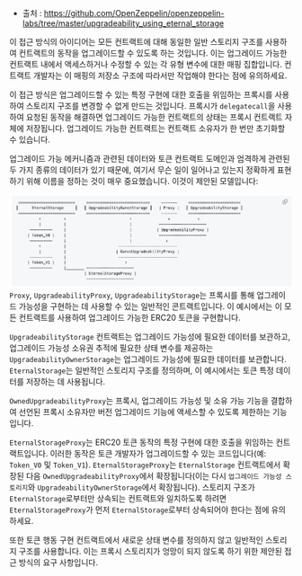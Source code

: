 - 출처 : https://github.com/OpenZeppelin/openzeppelin-labs/tree/master/upgradeability_using_eternal_storage

이 접근 방식의 아이디어는 모든 컨트랙트에 대해 동일한 일반 스토리지 구조를 사용하여 컨트랙트의 동작을 업그레이드할 수 있도록 하는 것입니다. 이는 업그레이드 가능한 컨트랙트 내에서 액세스하거나 수정할 수 있는 각 유형 변수에 대한 매핑 집합입니다. 컨트랙트 개발자는 이 매핑의 저장소 구조에 따라서만 작업해야 한다는 점에 유의하세요.

이 접근 방식은 업그레이드할 수 있는 특정 구현에 대한 호출을 위임하는 프록시를 사용하여 스토리지 구조를 변경할 수 없게 만드는 것입니다. 프록시가 `delegatecall`을 사용하여 요청된 동작을 해결하면 업그레이드 가능한 컨트랙트의 상태는 프록시 컨트랙트 자체에 저장됩니다. 업그레이드 가능한 컨트랙트는 컨트랙트 소유자가 한 번만 초기화할 수 있습니다.

업그레이드 가능 메커니즘과 관련된 데이터와 토큰 컨트랙트 도메인과 엄격하게 관련된 두 가지 종류의 데이터가 있기 때문에, 여기서 무슨 일이 일어나고 있는지 정확하게 표현하기 위해 이름을 정하는 것이 매우 중요했습니다. 이것이 제안된 모델입니다:

![upgradeability_using_eternal_storage.png](./images/upgradeability_using_eternal_storage.png)
`Proxy`, `UpgradeabilityProxy`, `UpgradeabilityStorage`는 프록시를 통해 업그레이드 가능성을 구현하는 데 사용할 수 있는 일반적인 콘트랙트입니다. 이 예시에서는 이 모든 컨트랙트를 사용하여 업그레이드 가능한 ERC20 토큰을 구현합니다.

`UpgradeabilityStorage` 컨트랙트는 업그레이드 가능성에 필요한 데이터를 보관하고, 업그레이드 가능성 소유권 추적에 필요한 상태 변수를 제공하는 `UpgradeabilityOwnerStorage`는 업그레이드 가능성에 필요한 데이터를 보관합니다. `EternalStorage`는 일반적인 스토리지 구조를 정의하며, 이 예시에서는 토큰 특정 데이터를 저장하는 데 사용됩니다.

`OwnedUpgradeabilityProxy`는 프록시, 업그레이드 가능성 및 소유 가능 기능을 결합하여 선언된 프록시 소유자만 버전 업그레이드 기능에 액세스할 수 있도록 제한하는 기능입니다.

`EternalStorageProxy`는 ERC20 토큰 동작의 특정 구현에 대한 호출을 위임하는 컨트랙트입니다. 이러한 동작은 토큰 개발자가 업그레이드할 수 있는 코드입니다(예: `Token_V0` 및 `Token_V1`). `EternalStorageProxy`는 `EternalStorage` 컨트랙트에서 확장된 다음 `OwnedUpgradeabilityProxy`에서 확장됩니다(이는 다시 `업그레이드 가능성 스토리지`와 `UpgradeabilityOwnerStorage`에서 확장됩니다). 스토리지 구조가 `EternalStorage`로부터만 상속되는 컨트랙트와 일치하도록 하려면 `EternalStorageProxy`가 먼저 `EternalStorage`로부터 상속되어야 한다는 점에 유의하세요.

또한 토큰 행동 구현 컨트랙트에서 새로운 상태 변수를 정의하지 않고 일반적인 스토리지 구조를 사용합니다. 이는 프록시 스토리지가 엉망이 되지 않도록 하기 위한 제안된 접근 방식의 요구 사항입니다.